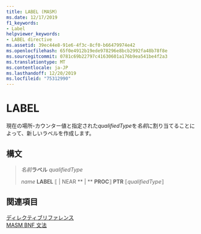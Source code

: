 ```yaml
---
title: LABEL (MASM)
ms.date: 12/17/2019
f1_keywords:
- Label
helpviewer_keywords:
- LABEL directive
ms.assetid: 39ec44e8-91e6-4f3c-8cf0-b66479974e42
ms.openlocfilehash: 65f0e4912b19ede978296e8bcb2992fa48b78f8e
ms.sourcegitcommit: 0781c69b22797c41630601a176b9ea541be4f2a3
ms.translationtype: MT
ms.contentlocale: ja-JP
ms.lasthandoff: 12/20/2019
ms.locfileid: "75312990"
---
```

# <a name="label"></a>LABEL

現在の場所-カウンター値と指定された*qualifiedType*を*名前*に割り当てることによって、新しいラベルを作成します。

## <a name="syntax"></a>構文

> *名前***ラベル** *qualifiedType*
>
> *name* **LABEL** ⟦ | NEAR ** | ** **PROC**⟧ **PTR** ⟦*qualifiedType*⟧

## <a name="see-also"></a>関連項目

[ディレクティブリファレンス](directives-reference.md)\
[MASM BNF 文法](masm-bnf-grammar.md)

